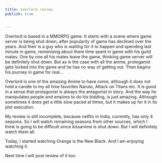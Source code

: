 ```yaml
---
title: overlord review
publish: true


---
```

Overlord is based in a MMORPG game. It starts with a scene where game server is being shut down, after popularity of game has declined over the years. And their is a guy who is waiting for it to happen and spending last minute in game, remenising about there time spent in game with his guild mates. One by one all his mates leave the game, thinking game server will be definitely shut down. But as is the case with all the anime, protoganist gets locked into the game and he has no way of getting out. Then begins his journey in game for real...

Overlord is one of the amazing Anime to have come, although it does not hold a candle to my all time favorites Naruto, Attack on Titans etc. It is good in a sense that protagonist is always the antagonist in story. And the way he manipulates people and empires to do his bidding, is just amazing.
Although sometimes it does get a little slow paced at times, but it makes up for it in its plot execution.

My review is still incomplete, because netflix in India, currently, has only 4 seasons. So I will watch remaining seasons from other sources, which I think is going to be difficult since kissanime is shut down. But I will definitely watch them all.

Today, I started watching Orange is the New Black. And I am enjoying watching it.

Next time I will post review of it too.
